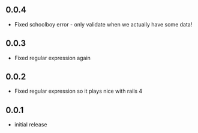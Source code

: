 ## 0.0.4

* Fixed schoolboy error - only validate when we actually have some data!

## 0.0.3

* Fixed regular expression again

## 0.0.2

* Fixed regular expression so it plays nice with rails 4

## 0.0.1

* initial release